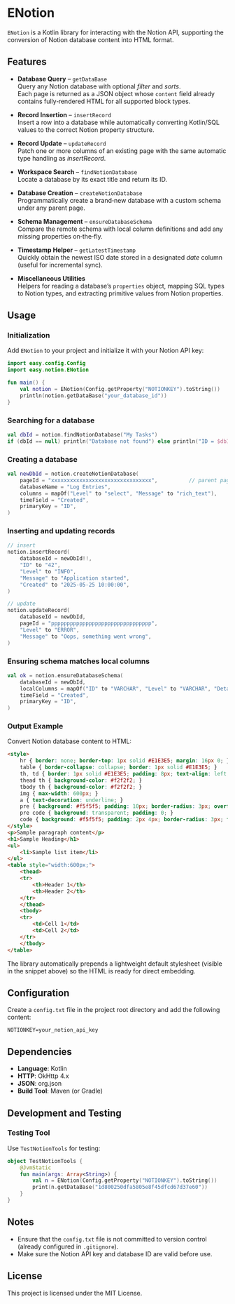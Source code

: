 # ENotion

`ENotion` is a Kotlin library for interacting with the Notion API, supporting the conversion of Notion database content into HTML format.

## Features

- **Database Query** – `getDataBase`  
  Query any Notion database with optional *filter* and *sorts*.  
  Each page is returned as a JSON object whose `content` field already contains fully‑rendered HTML for all supported
  block types.

- **Record Insertion** – `insertRecord`  
  Insert a row into a database while automatically converting Kotlin/SQL values to the correct Notion property
  structure.

- **Record Update** – `updateRecord`  
  Patch one or more columns of an existing page with the same automatic type handling as *insertRecord*.

- **Workspace Search** – `findNotionDatabase`  
  Locate a database by its exact title and return its ID.

- **Database Creation** – `createNotionDatabase`  
  Programmatically create a brand‑new database with a custom schema under any parent page.

- **Schema Management** – `ensureDatabaseSchema`  
  Compare the remote schema with local column definitions and add any missing properties on‑the‑fly.

- **Timestamp Helper** – `getLatestTimestamp`  
  Quickly obtain the newest ISO date stored in a designated *date* column (useful for incremental sync).

- **Miscellaneous Utilities**  
  Helpers for reading a database’s `properties` object, mapping SQL types to Notion types, and extracting primitive
  values from Notion properties.

## Usage

### Initialization

Add `ENotion` to your project and initialize it with your Notion API key:

```kotlin
import easy.config.Config
import easy.notion.ENotion

fun main() {
	val notion = ENotion(Config.getProperty("NOTIONKEY").toString())
	println(notion.getDataBase("your_database_id"))
}
```

### Searching for a database

```kotlin
val dbId = notion.findNotionDatabase("My Tasks")
if (dbId == null) println("Database not found") else println("ID = $dbId")
```

### Creating a database

```kotlin
val newDbId = notion.createNotionDatabase(
	pageId = "xxxxxxxxxxxxxxxxxxxxxxxxxxxxxxxx",          // parent page
	databaseName = "Log Entries",
	columns = mapOf("Level" to "select", "Message" to "rich_text"),
	timeField = "Created",
	primaryKey = "ID",
)
```

### Inserting and updating records

```kotlin
// insert
notion.insertRecord(
	databaseId = newDbId!!,
	"ID" to "42",
	"Level" to "INFO",
	"Message" to "Application started",
	"Created" to "2025-05-25 10:00:00",
)

// update
notion.updateRecord(
	databaseId = newDbId,
	pageId = "pppppppppppppppppppppppppppppppp",
	"Level" to "ERROR",
	"Message" to "Oops, something went wrong",
)
```

### Ensuring schema matches local columns

```kotlin
val ok = notion.ensureDatabaseSchema(
	databaseId = newDbId,
	localColumns = mapOf("ID" to "VARCHAR", "Level" to "VARCHAR", "Detail" to "TEXT"),
	timeField = "Created",
	primaryKey = "ID",
)
```

### Output Example

Convert Notion database content to HTML:

```html
<style>
    hr { border: none; border-top: 1px solid #E1E3E5; margin: 16px 0; }
    table { border-collapse: collapse; border: 1px solid #E1E3E5; }
    th, td { border: 1px solid #E1E3E5; padding: 8px; text-align: left; }
    thead th { background-color: #f2f2f2; }
    tbody th { background-color: #f2f2f2; }
    img { max-width: 600px; }
    a { text-decoration: underline; }
    pre { background: #f5f5f5; padding: 10px; border-radius: 3px; overflow: auto; }
    pre code { background: transparent; padding: 0; }
    code { background: #f5f5f5; padding: 2px 4px; border-radius: 3px; font-family: monospace; }
</style>
<p>Sample paragraph content</p>
<h1>Sample Heading</h1>
<ul>
    <li>Sample list item</li>
</ul>
<table style="width:600px;">
    <thead>
    <tr>
        <th>Header 1</th>
        <th>Header 2</th>
    </tr>
    </thead>
    <tbody>
    <tr>
        <td>Cell 1</td>
        <td>Cell 2</td>
    </tr>
    </tbody>
</table>
```

The library automatically prepends a lightweight default stylesheet (visible in the snippet above) so the HTML is ready
for direct embedding.

## Configuration

Create a `config.txt` file in the project root directory and add the following content:

```
NOTIONKEY=your_notion_api_key
```

## Dependencies

- **Language**: Kotlin
- **HTTP**: OkHttp 4.x
- **JSON**: org.json
- **Build Tool**: Maven (or Gradle)

## Development and Testing

### Testing Tool

Use `TestNotionTools` for testing:

```kotlin
object TestNotionTools {
	@JvmStatic
	fun main(args: Array<String>) {
		val n = ENotion(Config.getProperty("NOTIONKEY").toString())
		print(n.getDataBase("1d800250dfa5805e8f45dfcd67d37e60"))
	}
}
```

## Notes

- Ensure that the `config.txt` file is not committed to version control (already configured in `.gitignore`).
- Make sure the Notion API key and database ID are valid before use.

## License

This project is licensed under the MIT License.